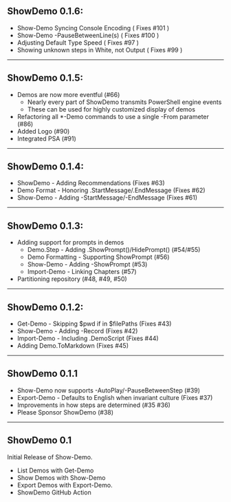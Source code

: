 ## ShowDemo 0.1.6:

* Show-Demo Syncing Console Encoding ( Fixes #101 )
* Show-Demo -PauseBetweenLine(s) ( Fixes #100 )
* Adjusting Default Type Speed ( Fixes #97 )
* Showing unknown steps in White, not Output ( Fixes #99 )

---

## ShowDemo 0.1.5:

* Demos are now more eventful (#66)
  * Nearly every part of ShowDemo transmits PowerShell engine events
  * These can be used for highly customized display of demos
* Refactoring all *-Demo commands to use a single -From parameter (#86)
* Added Logo (#90)
* Integrated PSA (#91)

---

## ShowDemo 0.1.4:
                        
* ShowDemo - Adding Recommendations (Fixes #63)
* Demo Format - Honoring .StartMessage/.EndMessage (Fixes #62)
* Show-Demo - Adding -StartMessage/-EndMessage (Fixes #61)

---

## ShowDemo 0.1.3:

* Adding support for prompts in demos
  * Demo.Step - Adding .ShowPrompt()/HidePrompt() (#54/#55)
  * Demo Formatting - Supporting ShowPrompt (#56)
  * Show-Demo - Adding -ShowPrompt (#53)
  * Import-Demo - Linking Chapters (#57)
* Partitioning repository (#48, #49, #50)

---

## ShowDemo 0.1.2:

* Get-Demo - Skipping $pwd if in $filePaths (Fixes #43)
* Show-Demo - Adding -Record (Fixes #42)
* Import-Demo - Including .DemoScript (Fixes #44)
* Adding Demo.ToMarkdown (Fixes #45)

---

## ShowDemo 0.1.1

* Show-Demo now supports -AutoPlay/-PauseBetweenStep (#39)
* Export-Demo - Defaults to English when invariant culture (Fixes #37)
* Improvements in how steps are determined (#35 #36)
* Please Sponsor ShowDemo (#38)

---

## ShowDemo 0.1 

Initial Release of Show-Demo.

* List Demos with Get-Demo
* Show Demos with Show-Demo
* Export Demos with Export-Demo.
* ShowDemo GitHub Action

